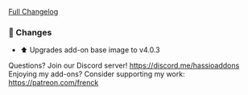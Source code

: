 [Full Changelog][changelog]

### :hammer: Changes

- :arrow_up: Upgrades add-on base image to v4.0.3

[changelog]: https://github.com/hassio-addons/addon-example/compare/v3.0.2...v3.0.3

Questions? Join our Discord server! https://discord.me/hassioaddons
Enjoying my add-ons? Consider supporting my work: https://patreon.com/frenck
